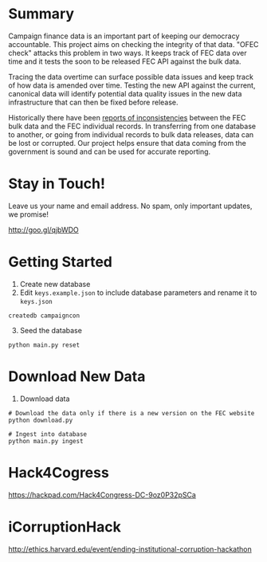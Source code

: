 # Summary
Campaign finance data is an important part of keeping our democracy accountable. This project aims on checking the integrity of that data. "OFEC check" attacks this problem in two ways. It keeps track of FEC data over time and it tests the soon to be released FEC API against the bulk data. 

Tracing the data overtime can surface possible data issues and keep track of how data is amended over time. Testing the new API against the current, canonical data will identify potential data quality issues in the new data infrastructure that can then be fixed before release. 

Historically there have been [reports of inconsistencies](http://ethics.harvard.edu/blog/researchers-find-inconsistencies-fec-data) between the FEC bulk data and the FEC individual records. In transferring from one database to another, or going from individual records to bulk data releases, data can be lost or corrupted. Our project helps ensure that data coming from the government is sound and can be used for accurate reporting. 


# Stay in Touch!
Leave us your name and email address. No spam, only important updates, we promise!

http://goo.gl/qjbWDO

# Getting Started

1. Create new database
2. Edit `keys.example.json` to include database parameters and rename it to `keys.json`
```
createdb campaigncon
```
3. Seed the database
```
python main.py reset
```

# Download New Data

1. Download data
```
# Download the data only if there is a new version on the FEC website
python download.py

# Ingest into database
python main.py ingest
```

# Hack4Cogress
https://hackpad.com/Hack4Congress-DC-9oz0P32pSCa

# iCorruptionHack
http://ethics.harvard.edu/event/ending-institutional-corruption-hackathon
